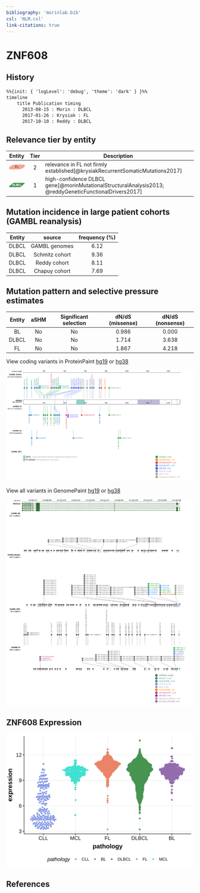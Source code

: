 ```yaml
---
bibliography: 'morinlab.bib'
csl: 'NLM.csl'
link-citations: true
---
```

# ZNF608

## History
```mermaid
%%{init: { 'logLevel': 'debug', 'theme': 'dark' } }%%
timeline
    title Publication timing
      2013-08-15 : Morin : DLBCL
      2017-01-26 : Krysiak : FL
      2017-10-10 : Reddy : DLBCL
```

## Relevance tier by entity

|Entity|Tier|Description               |
|:------:|:----:|--------------------------|
|![FL](images/icons/FL_tier2.png)|2|relevance in FL not firmly established[@krysiakRecurrentSomaticMutations2017]|
|![DLBCL](images/icons/DLBCL_tier1.png) |1   |high-confidence DLBCL gene[@morinMutationalStructuralAnalysis2013; @reddyGeneticFunctionalDrivers2017]|

## Mutation incidence in large patient cohorts (GAMBL reanalysis)

|Entity|source        |frequency (%)|
|:------:|:--------------:|:-------------:|
|DLBCL |GAMBL genomes |6.12         |
|DLBCL |Schmitz cohort|9.36         |
|DLBCL |Reddy cohort  |8.11         |
|DLBCL |Chapuy cohort |7.69         |

## Mutation pattern and selective pressure estimates

|Entity|aSHM|Significant selection|dN/dS (missense)|dN/dS (nonsense)|
|:------:|:----:|:---------------------:|:----------------:|:----------------:|
|BL    |No  |No                   |0.986           |0.000           |
|DLBCL |No  |No                   |1.714           |3.638           |
|FL    |No  |No                   |1.867           |4.218           |




View coding variants in ProteinPaint [hg19](https://morinlab.github.io/LLMPP/GAMBL/ZNF608_protein.html)  or [hg38](https://morinlab.github.io/LLMPP/GAMBL/ZNF608_protein_hg38.html)

![](images/proteinpaint/ZNF608_NM_020747.svg)

View all variants in GenomePaint [hg19](https://morinlab.github.io/LLMPP/GAMBL/ZNF608.html)  or [hg38](https://morinlab.github.io/LLMPP/GAMBL/ZNF608_hg38.html)

![](images/proteinpaint/ZNF608.svg)

## ZNF608 Expression
![](images/gene_expression/ZNF608_by_pathology.svg)
<!-- ORIGIN: zhangGeneticHeterogeneityDiffuse2013 -->
<!-- FL: krysiakRecurrentSomaticMutations2017b -->
<!-- DLBCL: zhangGeneticHeterogeneityDiffuse2013 -->

## References
